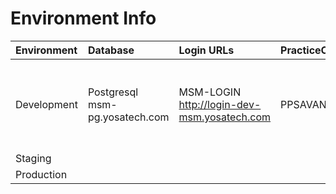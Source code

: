 # Environment Info

| Environment | Database | Login URLs | PracticeCode | UserCode | Password | API URLs
|:--------  | :-------- | :-------------------- | :-------- | :------- | :---------- | :---------- |
|Development| Postgresql msm-pg.yosatech.com | MSM-LOGIN http://login-dev-msm.yosatech.com | PPSAVANI01|jivrajmehta|admin@admin1234| API-Gateway http://msm-api.yosatech.com MSM-PM  http://msm-pm-dev-msm.yosatech.com
|Staging|
|Production|
